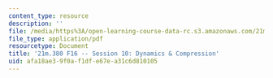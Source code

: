 ```yaml
---
content_type: resource
description: ''
file: /media/https%3A/open-learning-course-data-rc.s3.amazonaws.com/21m-380-music-and-technology-recording-techniques-and-audio-production-fall-2016/afa18ae39f0af1dfe67ea31c6d810105_MIT21M_380F16_ses10_note.pdf
file_type: application/pdf
resourcetype: Document
title: '21m.380 F16 -- Session 10: Dynamics & Compression'
uid: afa18ae3-9f0a-f1df-e67e-a31c6d810105
---
```

